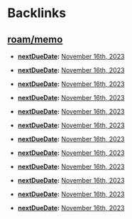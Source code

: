 
# Backlinks
## [roam/memo](<roam/memo.md>)
- **[nextDueDate](<nextDueDate.md>):** [November 16th, 2023](<November 16th, 2023.md>)

- **[nextDueDate](<nextDueDate.md>):** [November 16th, 2023](<November 16th, 2023.md>)

- **[nextDueDate](<nextDueDate.md>):** [November 16th, 2023](<November 16th, 2023.md>)

- **[nextDueDate](<nextDueDate.md>):** [November 16th, 2023](<November 16th, 2023.md>)

- **[nextDueDate](<nextDueDate.md>):** [November 16th, 2023](<November 16th, 2023.md>)

- **[nextDueDate](<nextDueDate.md>):** [November 16th, 2023](<November 16th, 2023.md>)

- **[nextDueDate](<nextDueDate.md>):** [November 16th, 2023](<November 16th, 2023.md>)

- **[nextDueDate](<nextDueDate.md>):** [November 16th, 2023](<November 16th, 2023.md>)

- **[nextDueDate](<nextDueDate.md>):** [November 16th, 2023](<November 16th, 2023.md>)

- **[nextDueDate](<nextDueDate.md>):** [November 16th, 2023](<November 16th, 2023.md>)

- **[nextDueDate](<nextDueDate.md>):** [November 16th, 2023](<November 16th, 2023.md>)

- **[nextDueDate](<nextDueDate.md>):** [November 16th, 2023](<November 16th, 2023.md>)

